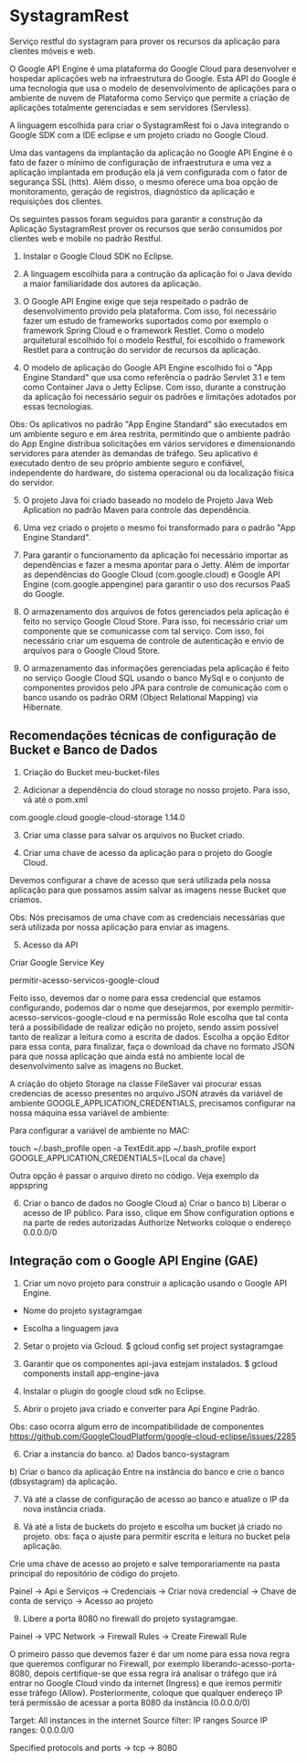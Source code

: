 # SystagramRest
Serviço restful do systagram para prover os recursos da aplicação para clientes móveis e web. 

O Google API Engine é uma plataforma do Google Cloud para desenvolver e hospedar aplicações web na infraestrutura do Google. Esta API do Google é uma tecnologia que usa o modelo de desenvolvimento de aplicações para o ambiente de nuvem de Plataforma como Serviço que permite a criação de aplicações totalmente gerenciadas e sem servidores (Servless). 

A linguagem escolhida para criar o SystagramRest foi o Java integrando o Google SDK com a IDE eclipse e um projeto criado no Google Cloud. 

Uma das vantagens da implantação da aplicação no Google API Engine é o fato de fazer o mínimo de configuração de infraestrutura e uma vez a aplicação implantada em produção ela já vem configurada com o fator de segurança SSL (htts). Além disso, o mesmo oferece uma boa opção de monitoramento, geração de registros, diagnóstico da aplicação e requisições dos clientes. 

Os seguintes passos foram seguidos para garantir a construção da Aplicação SystagramRest prover os recursos que serão consumidos por clientes web e mobile no padrão Restful. 

1. Instalar o Google Cloud SDK no Eclipse. 

2. A linguagem escolhida para a contrução da aplicação foi o Java devido a maior familiaridade dos autores da aplicação. 

3. O Google API Engine exige que seja respeitado o padrão de desenvolvimento provido pela plataforma. Com isso, foi necessário fazer um estudo de frameworks suportados como por exemplo o framework Spring Cloud e o framework Restlet. Como o modelo arquitetural escolhido foi o modelo Restful, foi escolhido o framework Restlet para a contrução do servidor de recursos da aplicação. 

4. O modelo de aplicação do Google API Engine escolhido foi o "App Engine Standard" que usa como referência o padrão Servlet 3.1 e tem como Container Java o Jetty Eclipse. Com isso, durante a construção da aplicação foi necessário seguir os padrões e limitações adotados por essas tecnologias. 

Obs: Os aplicativos no padrão "App Engine Standard" são executados em um ambiente seguro e em área restrita, permitindo que o ambiente padrão do App Engine distribua solicitações em vários servidores e dimensionando servidores para atender às demandas de tráfego. Seu aplicativo é executado dentro de seu próprio ambiente seguro e confiável, independente do hardware, do sistema operacional ou da localização física do servidor.

5. O projeto Java foi criado baseado no modelo de Projeto Java Web Aplication no padrão Maven para controle das dependência. 

6. Uma vez criado o projeto o mesmo foi transformado para o padrão "App Engine Standard".

7. Para garantir o funcionamento da aplicação foi necessário importar as dependências e fazer a mesma apontar para o Jetty. Além de importar as dependências do Google Cloud (com.google.cloud) e Google API Engine (com.google.appengine) para garantir o uso dos recursos PaaS do Google. 

8. O armazenamento dos arquivos de fotos gerenciados pela aplicação é feito no serviço Google Cloud Store. Para isso, foi necessário criar um componente que se comunicasse com tal serviço. Com isso, foi necessário criar um esquema de controle de autenticação e envio de arquivos para o Google Cloud Store. 

9. O armazenamento das informações gerenciadas pela aplicação é feito no serviço Google Cloud SQL usando o banco MySql e o conjunto de componentes providos pelo JPA para controle de comunicação com o banco usando os padrão ORM (Object Relational Mapping) via Hibernate. 


Recomendações técnicas de configuração de Bucket e Banco de Dados
---

1. Criação do Bucket 
meu-bucket-files

2. Adicionar a dependência do cloud storage no nosso projeto. Para isso, vá até o pom.xml

<dependency>
    <groupId>com.google.cloud</groupId>
    <artifactId>google-cloud-storage</artifactId>
    <version>1.14.0</version>
</dependency>

3. Criar uma classe para salvar os arquivos no Bucket criado. 

4. Criar uma chave de acesso da aplicação para o projeto do Google Cloud. 

Devemos configurar a chave de acesso que será utilizada pela nossa aplicação para que possamos assim salvar as imagens nesse Bucket que criamos.

Obs: Nós precisamos de uma chave com as credenciais necessárias que será utilizada por nossa aplicação para enviar as imagens.

5. Acesso da API

Criar Google Service Key

permitir-acesso-servicos-google-cloud

Feito isso, devemos dar o nome para essa credencial que estamos configurando, podemos dar o nome que desejarmos, por exemplo permitir-acesso-servicos-google-cloud e na permissão Role escolha que tal conta terá a possibilidade de realizar edição no projeto, sendo assim possível tanto de realizar a leitura como a escrita de dados. Escolha a opção Editor para essa conta, para finalizar, faça o download da chave no formato JSON para que nossa aplicação que ainda está no ambiente local de desenvolvimento salve as imagens no Bucket.

A criação do objeto Storage na classe FileSaver vai procurar essas credencias de acesso presentes no arquivo JSON através da variável de ambiente GOOGLE_APPLICATION_CREDENTIALS, precisamos configurar na nossa máquina essa variável de ambiente:

Para configurar a variável de ambiente no MAC:  

touch ~/.bash_profile
open -a TextEdit.app ~/.bash_profile
export GOOGLE_APPLICATION_CREDENTIALS=[Local da chave]

Outra opção é passar o arquivo direto no código. Veja exemplo da appspring

6. Criar o banco de dados no Google Cloud
a) Criar o banco
b) Liberar o acesso de IP público. Para isso, clique em Show configuration options e na parte de redes autorizadas Authorize Networks coloque o endereço 0.0.0.0/0

Integração com o Google API Engine (GAE)
---
1. Criar um novo projeto para construir a aplicação usando o Google API Engine. 
* Nome do projeto
systagramgae

* Escolha a linguagem java

2. Setar o projeto via Gcloud.
$ gcloud config set project systagramgae

3. Garantir que os componentes api-java estejam instalados.
$ gcloud components install app-engine-java

4. Instalar o plugin do google cloud sdk no Eclipse.

5. Abrir o projeto java criado e converter para Api Engine Padrão.

Obs: caso ocorra algum erro de incompatibilidade de componentes
https://github.com/GoogleCloudPlatform/google-cloud-eclipse/issues/2285

6. Criar a instancia do banco.
a) Dados
banco-systagram

b) Criar o banco da aplicação 
Entre na instância do banco e crie o banco (dbsystagram) da aplicação. 

7. Vá até a classe de configuração de acesso ao banco e atualize o IP da nova instância criada.

8. Vá até a lista de buckets do projeto e escolha um bucket já criado no projeto. 
obs: faça o ajuste para permitir escrita e leitura no bucket pela aplicação. 

Crie uma chave de acesso ao projeto e salve temporariamente na pasta principal do repositório de código do projeto.

Painel -> Api e Serviços -> Credenciais -> Criar nova credencial -> Chave de conta de serviço -> Acesso ao projeto

9. Libere a porta 8080 no firewall do projeto systagramgae.

Painel -> VPC Network -> Firewall Rules -> Create Firewall Rule

O primeiro passo que devemos fazer é dar um nome para essa nova regra que queremos configurar no Firewall, por exemplo liberando-acesso-porta-8080, depois certifique-se que essa regra irá analisar o tráfego que irá entrar no Google Cloud vindo da internet (Ingress) e que iremos permitir esse tráfego (Allow). Posteriormente, coloque que qualquer endereço IP terá permissão de acessar a porta 8080 da instância (0.0.0.0/0)

Target: All instances in the internet
Source filter: IP ranges
Source IP ranges: 0.0.0.0/0

Specified protocols and ports -> tcp -> 8080
